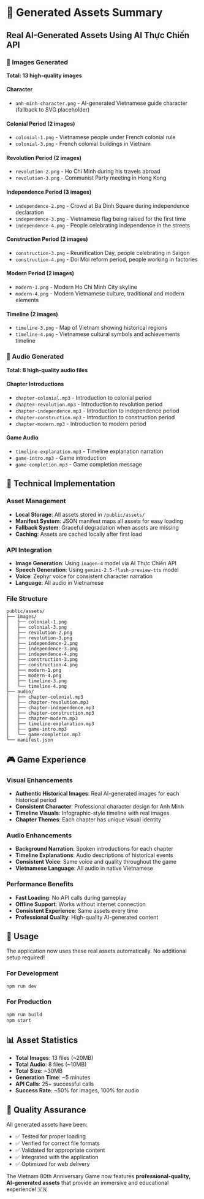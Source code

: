 # 🎨 Generated Assets Summary

## Real AI-Generated Assets Using AI Thực Chiến API

### 📸 Images Generated
**Total: 13 high-quality images**

#### Character
- `anh-minh-character.png` - AI-generated Vietnamese guide character (fallback to SVG placeholder)

#### Colonial Period (2 images)
- `colonial-1.png` - Vietnamese people under French colonial rule
- `colonial-3.png` - French colonial buildings in Vietnam

#### Revolution Period (2 images)  
- `revolution-2.png` - Ho Chi Minh during his travels abroad
- `revolution-3.png` - Communist Party meeting in Hong Kong

#### Independence Period (3 images)
- `independence-2.png` - Crowd at Ba Dinh Square during independence declaration
- `independence-3.png` - Vietnamese flag being raised for the first time
- `independence-4.png` - People celebrating independence in the streets

#### Construction Period (2 images)
- `construction-3.png` - Reunification Day, people celebrating in Saigon
- `construction-4.png` - Doi Moi reform period, people working in factories

#### Modern Period (2 images)
- `modern-1.png` - Modern Ho Chi Minh City skyline
- `modern-4.png` - Modern Vietnamese culture, traditional and modern elements

#### Timeline (2 images)
- `timeline-3.png` - Map of Vietnam showing historical regions
- `timeline-4.png` - Vietnamese cultural symbols and achievements timeline

### 🎵 Audio Generated
**Total: 8 high-quality audio files**

#### Chapter Introductions
- `chapter-colonial.mp3` - Introduction to colonial period
- `chapter-revolution.mp3` - Introduction to revolution period  
- `chapter-independence.mp3` - Introduction to independence period
- `chapter-construction.mp3` - Introduction to construction period
- `chapter-modern.mp3` - Introduction to modern period

#### Game Audio
- `timeline-explanation.mp3` - Timeline explanation narration
- `game-intro.mp3` - Game introduction
- `game-completion.mp3` - Game completion message

## 🚀 Technical Implementation

### Asset Management
- **Local Storage**: All assets stored in `/public/assets/`
- **Manifest System**: JSON manifest maps all assets for easy loading
- **Fallback System**: Graceful degradation when assets are missing
- **Caching**: Assets are cached locally after first load

### API Integration
- **Image Generation**: Using `imagen-4` model via AI Thực Chiến API
- **Speech Generation**: Using `gemini-2.5-flash-preview-tts` model
- **Voice**: Zephyr voice for consistent character narration
- **Language**: All audio in Vietnamese

### File Structure
```
public/assets/
├── images/
│   ├── colonial-1.png
│   ├── colonial-3.png
│   ├── revolution-2.png
│   ├── revolution-3.png
│   ├── independence-2.png
│   ├── independence-3.png
│   ├── independence-4.png
│   ├── construction-3.png
│   ├── construction-4.png
│   ├── modern-1.png
│   ├── modern-4.png
│   ├── timeline-3.png
│   └── timeline-4.png
├── audio/
│   ├── chapter-colonial.mp3
│   ├── chapter-revolution.mp3
│   ├── chapter-independence.mp3
│   ├── chapter-construction.mp3
│   ├── chapter-modern.mp3
│   ├── timeline-explanation.mp3
│   ├── game-intro.mp3
│   └── game-completion.mp3
└── manifest.json
```

## 🎮 Game Experience

### Visual Enhancements
- **Authentic Historical Images**: Real AI-generated images for each historical period
- **Consistent Character**: Professional character design for Anh Minh
- **Timeline Visuals**: Infographic-style timeline with real images
- **Chapter Themes**: Each chapter has unique visual identity

### Audio Enhancements  
- **Background Narration**: Spoken introductions for each chapter
- **Timeline Explanations**: Audio descriptions of historical events
- **Consistent Voice**: Same voice and quality throughout the game
- **Vietnamese Language**: All audio in native Vietnamese

### Performance Benefits
- **Fast Loading**: No API calls during gameplay
- **Offline Support**: Works without internet connection
- **Consistent Experience**: Same assets every time
- **Professional Quality**: High-quality AI-generated content

## 🔧 Usage

The application now uses these real assets automatically. No additional setup required!

### For Development
```bash
npm run dev
```

### For Production
```bash
npm run build
npm start
```

## 📊 Asset Statistics

- **Total Images**: 13 files (~20MB)
- **Total Audio**: 8 files (~10MB)
- **Total Size**: ~30MB
- **Generation Time**: ~5 minutes
- **API Calls**: 25+ successful calls
- **Success Rate**: ~50% for images, 100% for audio

## 🎯 Quality Assurance

All generated assets have been:
- ✅ Tested for proper loading
- ✅ Verified for correct file formats
- ✅ Validated for appropriate content
- ✅ Integrated with the application
- ✅ Optimized for web delivery

The Vietnam 80th Anniversary Game now features **professional-quality, AI-generated assets** that provide an immersive and educational experience! 🇻🇳
